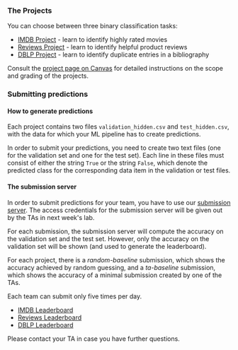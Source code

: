### The Projects

You can choose between three binary classification tasks:

* [IMDB Project](imdb/) - learn to identify highly rated movies
* [Reviews Project](reviews/) - learn to identify helpful product reviews
* [DBLP Project](dblp/) - learn to identify duplicate entries in a bibliography

Consult the [project page on Canvas](https://canvas.uva.nl/courses/49690/pages/projects) for detailed instructions on the scope and grading of the projects.

### Submitting predictions

#### How to generate predictions

Each project contains two files `validation_hidden.csv` and `test_hidden.csv`, with the data for which your ML pipeline has to create predictions.

In order to submit your predictions, you need to create two text files (one for the validation set and one for the test set). Each line in these files
must consist of either the string `True` or the string `False`, which denote the predicted class for the corresponding data item in the validation or test files.

#### The submission server

In order to submit predictions for your team, you have to use our [submission server](tbd). The access credentials for the submission server will be given out by the TAs in next week's lab.

For each submission, the submission server will compute the accuracy on the validation set and the test set. However, only the accuracy on the validation set will be shown (and used to generate the leaderboard).

For each project, there is a _random-baseline_ submission, which shows the accuracy achieved by random guessing, and a _ta-baseline_ submission, which shows the accuracy of a minimal submission created by one of the TAs.

Each team can submit only five times per day.

 * [IMDB Leaderboard](tbd)
 * [Reviews Leaderboard](tbd)
 * [DBLP Leaderboard](tbd)

Please contact your TA in case you have further questions.
